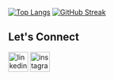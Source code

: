 

[![Top Langs](https://github-readme-stats.vercel.app/api/top-langs/?username=mohMujeeb&theme=dark&hide_border=true)](https://github.com/anuraghazra/github-readme-stats)
[![GitHub Streak](https://streak-stats.demolab.com?user=mohMujeeb&theme=dark&hide_border=true&card_width=450&card_height=170)](https://git.io/streak-stats)

## Let's Connect

[<img src='https://cdn.jsdelivr.net/npm/simple-icons@3.0.1/icons/linkedin.svg' alt='linkedin' height='40'>](https://www.linkedin.com/in/https://www.linkedin.com/in/mujeeb-ur-rehman-146aa2250//)  [<img src='https://cdn.jsdelivr.net/npm/simple-icons@3.0.1/icons/instagram.svg' alt='instagram' height='40'>](https://www.instagram.com/muuuuujeeb/)  
